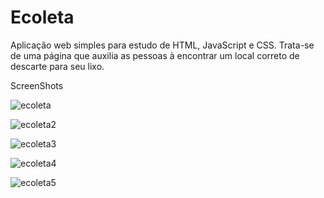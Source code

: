 # Ecoleta
Aplicação web simples para estudo de HTML, JavaScript e CSS. Trata-se de uma página que auxilia as pessoas à encontrar um local correto de descarte para seu lixo.

ScreenShots

![ecoleta](https://user-images.githubusercontent.com/52423589/85345268-7f466480-b4c8-11ea-83f6-55c287f12263.PNG)

![ecoleta2](https://user-images.githubusercontent.com/52423589/85345742-abaeb080-b4c9-11ea-90a9-4a0019ce5119.PNG)

![ecoleta3](https://user-images.githubusercontent.com/52423589/85345755-b5d0af00-b4c9-11ea-8d80-5e636111ba74.PNG)

![ecoleta4](https://user-images.githubusercontent.com/52423589/85345770-c2550780-b4c9-11ea-8038-fbd101c76489.PNG)

![ecoleta5](https://user-images.githubusercontent.com/52423589/85345838-ff20fe80-b4c9-11ea-9711-41bf918e5aef.PNG)


